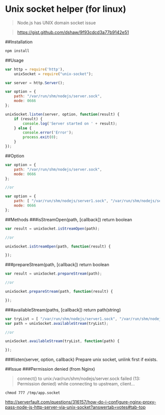# Unix socket helper (for linux)
> Node.js has UNIX domain socket issue 

> https://gist.github.com/dshaw/9f93cdcd3a77b9142e51

##Installation
```javascript
npm install 
```

##Usage
```javascript
var http = require('http'),
	unixSocket = require("unix-socket");

var server = http.Server();

var option = { 
	path: "/var/run/shm/nodejs/server.sock",
	mode: 0666 
};

unixSocket.listen(server, option, function(result) {
	if (result) {
		console.log('Server started on ' + result);
	} else {
		console.error('Error');
		process.exit(0);
	}
});
```

##Option
```javascript
var option = { 
	path: "/var/run/shm/nodejs/server.sock",
	mode: 0666 
};

//or

var option = { 
	path: [ "/var/run/shm/nodejs/server1.sock", "/var/run/shm/nodejs/server2.sock" ]
	mode: 0666 
};
```

##Methods
###isStreamOpen(path, [callback]) return boolean
```javascript
var result = unixSocket.isStreamOpen(path);

//or

unixSocket.isStreamOpen(path, function(result) {

});
```
###prepareStream(path, [callback]) return boolean
```javascript
var result = unixSocket.prepareStream(path);

//or

unixSocket.prepareStream(path, function(result) {

});
```
###availableStream(paths, [callback]) return path(string)
```javascript
var tryList = [ "/var/run/shm/nodejs/server1.sock", "/var/run/shm/nodejs/server2.sock" ];
var path = unixSocket.availableStream(tryList);

//or

unixSocket.availableStream(tryList, function(path) {

});
```
###listen(server, option, callback)
Prepare unix socket, unlink first if exists.

##Issue
###Permission denied (from Nginx)
> connect() to unix:/var/run/shm/nodejs/server.sock failed (13: Permission denied) while connecting to upstream, client...

```
chmod 777 /tmp/app.socket
```
http://serverfault.com/questions/316157/how-do-i-configure-nginx-proxy-pass-node-js-http-server-via-unix-socket?answertab=votes#tab-top



